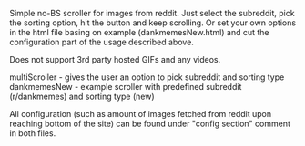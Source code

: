 Simple no-BS scroller for images from reddit. 
Just select the subreddit, pick the sorting option, hit the button and keep scrolling.
Or set your own options in the html file basing on example (dankmemesNew.html) and cut the configuration part of the usage described above.

Does not support 3rd party hosted GIFs and any videos.

multiScroller - gives the user an option to pick subreddit and sorting type
dankmemesNew - example scroller with predefined subreddit (r/dankmemes) and sorting type (new)

All configuration (such as amount of images fetched from reddit upon reaching bottom of the site) can be found under "config section" comment in both files.